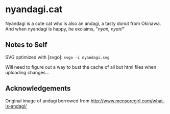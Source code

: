 # nyandagi.cat
Nyandagi is a cute cat who is also an andagi, a tasty donut from Okinawa. And
when nyandagi is happy, he exclaims, "*nyan, nyan!*"

## Notes to Self
SVG optimized with [svgo]: `svgo -i nyandagi.svg`

Will need to figure out a way to bust the cache of all but html files when
uploading changes...

## Acknowledgements
Original image of andagi borrowed from http://www.mensoregirl.com/what-is-andagi/
